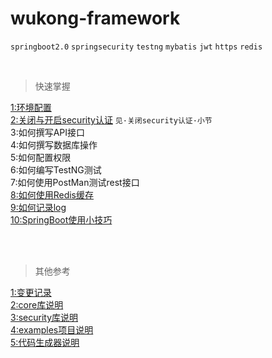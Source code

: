 wukong-framework
===


`springboot2.0` `springsecurity` `testng`  `mybatis` `jwt` `https` `redis`

<br>

>快速掌握

[1:环境配置](reference/readme.md "开打环境配置文档")<br>
[2:关闭与开启security认证](reference/tip.md) `见·关闭security认证·小节`   <br>
3:如何撰写API接口<br>
4:如何撰写数据库操作<br>
5:如何配置权限<br>
6:如何编写TestNG测试<br>
7:如何使用PostMan测试rest接口<br>
[8:如何使用Redis缓存](reference/redis.md)<br>
[9:如何记录log](reference/uselog.md)<br>
[10:SpringBoot使用小技巧](reference/tip.md)<br>

<br>
<br>

>其他参考

[1:变更记录](reference/log.md "开打变更记录文档")<br>
[2:core库说明](wukong-core/readme.md )<br>
[3:security库说明](wukong-security/readme.md )<br>
[4:examples项目说明](wukong-examples/readme.md )<br>
[5:代码生成器说明](wukong-generator/readme.md )<br>


<br>

